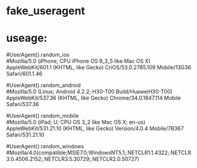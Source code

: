 # fake_useragent

# useage:

#UserAgent().random_ios<br>
#Mozilla/5.0 (iPhone; CPU iPhone OS 9_3_5 like Mac OS X) AppleWebKit/601.1 (KHTML, like Gecko) CriOS/53.0.2785.109 Mobile/13G36 Safari/601.1.46

#UserAgent().random_android<br>
#Mozilla/5.0 (Linux; Android 4.2.2; H30-T00 Build/HuaweiH30-T00) AppleWebKit/537.36 (KHTML, like Gecko) Chrome/34.0.1847.114 Mobile Safari/537.36

#UserAgent().random_mobile<br>
#Mozilla/5.0 (iPad; U; CPU OS 3_2 like Mac OS X; en-us) AppleWebKit/531.21.10 (KHTML, like Gecko) Version/4.0.4 Mobile/7B367 Safari/531.21.10

#UserAgent().random_windows<br>
#Mozilla/4.0(compatible;MSIE7.0;WindowsNT5.1;.NETCLR1.1.4322;.NETCLR3.0.4506.2152;.NETCLR3.5.30729;.NETCLR2.0.50727)
